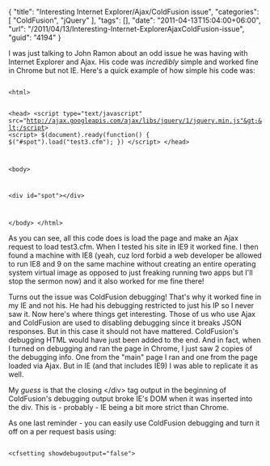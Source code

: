 {
	"title": "Interesting Internet Explorer/Ajax/ColdFusion issue",
	"categories": [
		"ColdFusion",
		"jQuery"
	],
	"tags": [],
	"date": "2011-04-13T15:04:00+06:00",
	"url": "/2011/04/13/Interesting-Internet-ExplorerAjaxColdFusion-issue",
	"guid": "4194"
}

I was just talking to John Ramon about an odd issue he was having with Internet Explorer and Ajax. His code was <i>incredibly</i> simple and worked fine in Chrome but not IE. Here's a quick example of how simple his code was:
<!--more-->
<p>

<code>
&lt;html&gt;

&lt;head&gt;
&lt;script type="text/javascript" src="http://ajax.googleapis.com/ajax/libs/jquery/1/jquery.min.js"&gt;&lt;/script&gt;
&lt;script&gt;
$(document).ready(function() {
	$("#spot").load("test3.cfm");
})
&lt;/script&gt;
&lt;/head&gt;

&lt;body&gt;

&lt;div id="spot"&gt;&lt;/div&gt;

&lt;/body&gt;
&lt;/html&gt;
</code>

<p>

As you can see, all this code does is load the page and make an Ajax request to load test3.cfm. When I tested his site in IE9 it worked fine. I then found a machine with IE8 (yeah, cuz lord forbid a web developer be allowed to run IE8 and 9 on the same machine without creating an entire operating system virtual image as opposed to just freaking running two apps but I'll stop the sermon now) and it also worked for me fine there!

<p>

Turns out the issue was ColdFusion debugging! That's why it worked fine in my IE and not his. He had his debugging restricted to just his IP so I never saw it. Now here's where things get interesting. Those of us who use Ajax and ColdFusion are used to disabling debugging since it breaks JSON responses. But in this case it should not have mattered. ColdFusion's debugging HTML would have just been added to the end. And in fact, when I turned on debugging and ran the page in Chrome, I just saw 2 copies of the debugging info. One from the "main" page I ran and one from the page loaded via Ajax. But in IE (and that includes IE9) I was able to replicate it as well.

<p>

My <i>guess</i> is that the closing &lt;/div&gt; tag output in the beginning of ColdFusion's debugging output broke IE's DOM when it was inserted into the div. This is - probably - IE being a bit more strict than Chrome. 

<p>

As one last reminder - you can easily use ColdFusion debugging and turn it off on a per request basis using:

<p>

<code>
&lt;cfsetting showdebugoutput="false"&gt;
</code>